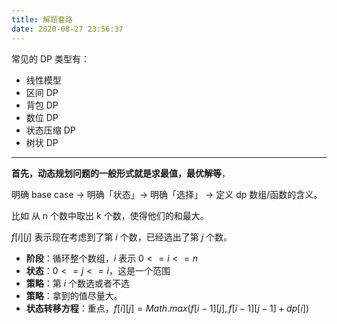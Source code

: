 ```yaml
---
title: 解题套路
date: 2020-08-27 23:56:37
---
```


常见的 DP 类型有：

- 线性模型
- 区间 DP
- 背包 DP
- 数位 DP
- 状态压缩 DP
- 树状 DP

---

**首先，动态规划问题的一般形式就是求最值，最优解等**，

<span class='mgreen'>明确 base case -> 明确「状态」-> 明确「选择」 -> 定义 dp 数组/函数的含义。</span>

比如 从 n 个数中取出 k 个数，使得他们的和最大。

$f[i][j]$ 表示现在考虑到了第 $i$ 个数，已经选出了第 $j$ 个数。

- **阶段**：循环整个数组，$i$ 表示 $0 <= i <= n$
- **状态**：$0 <= j <= i$，这是一个范围
- **策略**：第 $i$ 个数选或者不选
- **策略**：拿到的值尽量大。
- **状态转移方程**：重点，$f[i][j] = Math.max(f[i - 1][j], f[i - 1][j - 1] + dp[i])$
